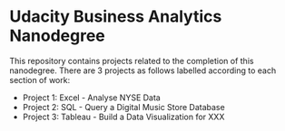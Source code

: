 # Udacity Business Analytics Nanodegree

This repository contains projects related to the completion of this nanodegree. There are 3 projects as follows labelled according to each section of work:

* Project 1: Excel - Analyse NYSE Data
* Project 2: SQL - Query a Digital Music Store Database
* Project 3: Tableau - Build a Data Visualization for XXX
